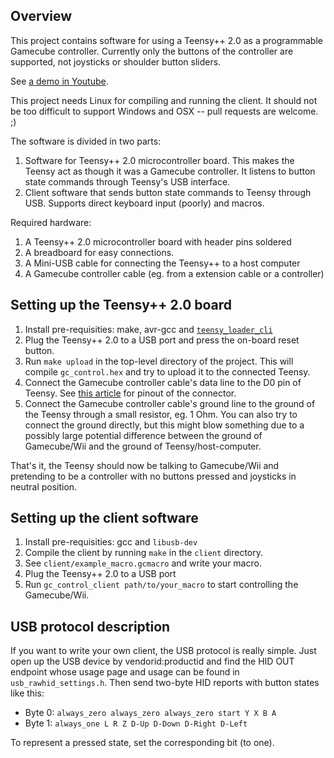 Overview
--------

This project contains software for using a Teensy++ 2.0 as a programmable
Gamecube controller. Currently only the buttons of the controller are
supported, not joysticks or shoulder button sliders.

See [a demo in Youtube](http://www.youtube.com/watch?v=K-2K3p3ANhw).

This project needs Linux for compiling and running the client. It should not be
too difficult to support Windows and OSX -- pull requests are welcome. ;)

The software is divided in two parts:

1. Software for Teensy++ 2.0 microcontroller board. This makes the Teensy act
   as though it was a Gamecube controller. It listens to button state commands
   through Teensy's USB interface.
2. Client software that sends button state commands to Teensy through USB.
   Supports direct keyboard input (poorly) and macros.

Required hardware:

1. A Teensy++ 2.0 microcontroller board with header pins soldered
2. A breadboard for easy connections.
3. A Mini-USB cable for connecting the Teensy++ to a host computer
4. A Gamecube controller cable (eg. from a extension cable or a controller)

Setting up the Teensy++ 2.0 board
---------------------------------

1. Install pre-requisities: make, avr-gcc and
   [`teensy_loader_cli`](http://www.pjrc.com/teensy/loader_cli.html)
2. Plug the Teensy++ 2.0 to a USB port and press the on-board reset button.
3. Run `make upload` in the top-level directory of the project. This
   will compile `gc_control.hex` and try to upload it to the
   connected Teensy.
4. Connect the Gamecube controller cable's data line to the D0 pin of Teensy.
   See [this article](http://tk-421projects.blogspot.fi/2012/12/gamecube-controller-protocol.html)
   for pinout of the connector.
5. Connect the Gamecube controller cable's ground line to the ground of the
   Teensy through a small resistor, eg. 1 Ohm. You can also try to connect the
   ground directly, but this might blow something due to a possibly large
   potential difference between the ground of Gamecube/Wii and the ground of
   Teensy/host-computer.

That's it, the Teensy should now be talking to Gamecube/Wii and pretending to
be a controller with no buttons pressed and joysticks in neutral position.

Setting up the client software
------------------------------

1. Install pre-requisities: gcc and `libusb-dev`
2. Compile the client by running `make` in the `client` directory.
3. See `client/example_macro.gcmacro` and write your macro.
4. Plug the Teensy++ 2.0 to a USB port
5. Run `gc_control_client path/to/your_macro` to start controlling the
   Gamecube/Wii.

USB protocol description
------------------------

If you want to write your own client, the USB protocol is really simple. Just
open up the USB device by vendorid:productid and find the HID OUT endpoint
whose usage page and usage can be found in `usb_rawhid_settings.h`. Then send
two-byte HID reports with button states like this:

* Byte 0: `always_zero always_zero always_zero start Y X B A`
* Byte 1: `always_one L R Z D-Up D-Down D-Right D-Left`

To represent a pressed state, set the corresponding bit (to one).
